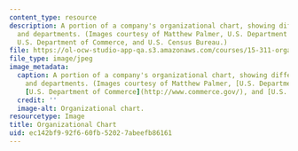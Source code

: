 ```yaml
---
content_type: resource
description: A portion of a company's organizational chart, showing different people
  and departments. (Images courtesy of Matthew Palmer, U.S. Department of Energy,
  U.S. Department of Commerce, and U.S. Census Bureau.)
file: https://ol-ocw-studio-app-qa.s3.amazonaws.com/courses/15-311-organizational-processes-fall-2003/ec142bf992f660fb52027abeefb86161_15-311f03.jpg
file_type: image/jpeg
image_metadata:
  caption: A portion of a company's organizational chart, showing different people
    and departments. (Images courtesy of Matthew Palmer, [U.S. Department of Energy](http://www.doedigitalarchive.doe.gov/),
    [U.S. Department of Commerce](http://www.commerce.gov/), and [U.S. Census Bureau](https://www.census.gov/).)
  credit: ''
  image-alt: Organizational chart.
resourcetype: Image
title: Organizational Chart
uid: ec142bf9-92f6-60fb-5202-7abeefb86161
---
```

